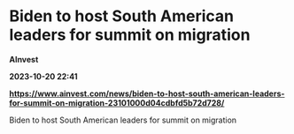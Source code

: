 # Biden to host South American leaders for summit on migration
**AInvest**

**2023-10-20 22:41**

**https://www.ainvest.com/news/biden-to-host-south-american-leaders-for-summit-on-migration-23101000d04cdbfd5b72d728/**

Biden to host South American leaders for summit on migration